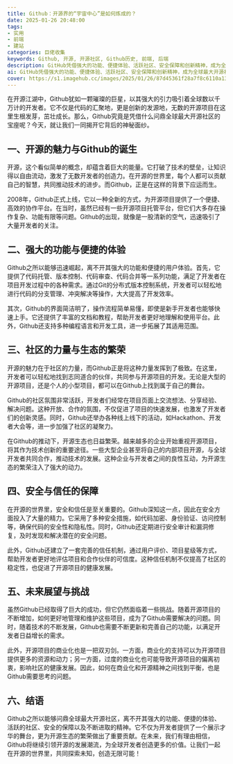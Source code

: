 ```yaml
---
title: Github：开源界的“宇宙中心”是如何炼成的？
date: 2025-01-26 20:48:00
tags:
- 实用
- 前端
- 建站
categories: 巨佬收集
keywords: Github, 开源, 开源社区, Github历史, 前端, 后端
description: GitHub凭借强大的功能、便捷体验、活跃社区、安全保障和创新精神，成为全球最大开源社区，为开发者提供了优质平台。
ai: GitHub凭借强大的功能、便捷体验、活跃社区、安全保障和创新精神，成为全球最大开源社区，为开发者提供了优质平台。
cover: https://s1.imagehub.cc/images/2025/01/26/87d45361f28a7f8c6110a1344863bf5e.jpg
---
```


在开源江湖中，Github犹如一颗璀璨的巨星，以其强大的引力吸引着全球数以千万计的开发者。它不仅是代码的汇聚地，更是创新的发源地，无数的开源项目在这里生根发芽，茁壮成长。那么，Github究竟是凭借什么问鼎全球最大开源社区的宝座呢？今天，就让我们一同揭开它背后的神秘面纱。

## 一、开源的魅力与Github的诞生

开源，这个看似简单的概念，却蕴含着巨大的能量。它打破了技术的壁垒，让知识得以自由流动，激发了无数开发者的创造力。在开源的世界里，每个人都可以贡献自己的智慧，共同推动技术的进步。而Github，正是在这样的背景下应运而生。

2008年，Github正式上线，它以一种全新的方式，为开源项目提供了一个便捷、高效的协作平台。在当时，虽然已经有一些开源项目托管平台，但它们大多存在操作复杂、功能有限等问题。Github的出现，就像是一股清新的空气，迅速吸引了大量开发者的关注。

## 二、强大的功能与便捷的体验

Github之所以能够迅速崛起，离不开其强大的功能和便捷的用户体验。首先，它提供了代码托管、版本控制、代码审查、代码合并等一系列功能，满足了开发者在项目开发过程中的各种需求。通过Git的分布式版本控制系统，开发者可以轻松地进行代码的分支管理、冲突解决等操作，大大提高了开发效率。

其次，Github的界面简洁明了，操作流程简单易懂，即使是新手开发者也能够快速上手。它还提供了丰富的文档和教程，帮助开发者更好地理解和使用平台。此外，Github还支持多种编程语言和开发工具，进一步拓展了其适用范围。

## 三、社区的力量与生态的繁荣

开源的魅力在于社区的力量，而Github正是将这种力量发挥到了极致。在这里，开发者可以轻松地找到志同道合的伙伴，共同参与开源项目的开发。无论是大型的开源项目，还是个人的小型项目，都可以在Github上找到属于自己的舞台。

Github的社区氛围非常活跃，开发者们经常在项目页面上交流想法、分享经验、解决问题。这种开放、合作的氛围，不仅促进了项目的快速发展，也激发了开发者们的创新灵感。同时，Github还举办各种线上线下的活动，如Hackathon、开发者大会等，进一步加强了社区的凝聚力。

在Github的推动下，开源生态也日益繁荣。越来越多的企业开始重视开源项目，将其作为技术创新的重要途径。一些大型企业甚至将自己的内部项目开源，与全球开发者共同合作，推动技术的发展。这种企业与开发者之间的良性互动，为开源生态的繁荣注入了强大的动力。

## 四、安全与信任的保障

在开源的世界里，安全和信任是至关重要的。Github深知这一点，因此在安全方面投入了大量的精力。它采用了多种安全措施，如代码加密、身份验证、访问控制等，确保代码的安全性和隐私性。同时，Github还定期进行安全审计和漏洞修复，及时发现和解决潜在的安全问题。

此外，Github还建立了一套完善的信任机制，通过用户评价、项目星级等方式，帮助开发者更好地评估项目和合作伙伴的可信度。这种信任机制不仅提高了社区的稳定性，也促进了开源项目的健康发展。

## 五、未来展望与挑战

虽然Github已经取得了巨大的成功，但它仍然面临着一些挑战。随着开源项目的不断增加，如何更好地管理和维护这些项目，成为了Github需要解决的问题。同时，随着技术的不断发展，Github也需要不断更新和完善自己的功能，以满足开发者日益增长的需求。

此外，开源项目的商业化也是一把双刃剑。一方面，商业化的支持可以为开源项目提供更多的资源和动力；另一方面，过度的商业化也可能导致开源项目的偏离初衷，影响社区的健康发展。因此，如何在商业化和开源精神之间找到平衡，也是Github需要思考的问题。

## 六、结语

Github之所以能够问鼎全球最大开源社区，离不开其强大的功能、便捷的体验、活跃的社区、安全的保障以及不断进取的精神。它不仅为开发者提供了一个展示才华的舞台，更为开源生态的繁荣做出了重要贡献。在未来，我们有理由相信，Github将继续引领开源的发展潮流，为全球开发者创造更多的价值。让我们一起在开源的世界里，共同探索未知，创造无限可能！
